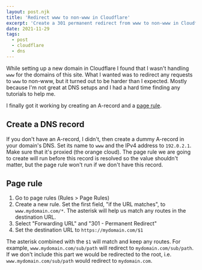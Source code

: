 ```yaml
---
layout: post.njk
title: 'Redirect www to non-www in Cloudflare'
excerpt: 'Create a 301 permanent redirect from www to non-www in Cloudflare'
date: 2021-11-29
tags:
  - post
  - cloudflare
  - dns
---
```


While setting up a new domain in Cloudflare I found that I wasn't handling `www` for the domains of this site. What I wanted was to
redirect any requests to `www` to non-www, but it turned out to be harder than I
expected. Mostly because I'm not great at DNS setups and I had a hard time
finding any tutorials to help me.

I finally got it working by creating an A-record and a [page rule](https://www.cloudflare.com/features-page-rules/).

## Create a DNS record

If you don't have an A-record, I didn't, then create a dummy A-record in your domain's DNS. Set its name to `www` and
the IPv4 address to `192.0.2.1`. Make sure that it's proxied (the orange
cloud). The page rule we are going to create will run before this record is
resolved so the value shouldn't matter, but the page rule won't run if we don't have this record.

## Page rule

1. Go to page rules (Rules > Page Rules)
1. Create a new rule. Set the first field, "if the URL
   matches", to `www.mydomain.com/*`. The asterisk will help us match any
   routes in the destination URL.
1. Select "Forwarding URL" and "301 - Permanent Redirect"
1. Set the destination URL to `https://mydomain.com/$1`

The asterisk combined with the `$1` will match and keep any routes. For example, `www.mydomain.com/sub/path` will redirect to `mydomain.com/sub/path`. If we don't include this part we would be redirected to the root, i.e. `www.mydomain.com/sub/path` would redirect to `mydomain.com`.
